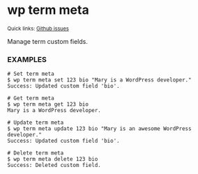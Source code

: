 # wp term meta

<small>Quick links: <a href="https://github.com/issues?q=is%3Aopen+label%3Acommand%3Aterm-meta+sort%3Aupdated-desc+org%3Awp-cli">Github issues</a></small>

Manage term custom fields.

### EXAMPLES

    # Set term meta
    $ wp term meta set 123 bio "Mary is a WordPress developer."
    Success: Updated custom field 'bio'.

    # Get term meta
    $ wp term meta get 123 bio
    Mary is a WordPress developer.

    # Update term meta
    $ wp term meta update 123 bio "Mary is an awesome WordPress developer."
    Success: Updated custom field 'bio'.

    # Delete term meta
    $ wp term meta delete 123 bio
    Success: Deleted custom field.




